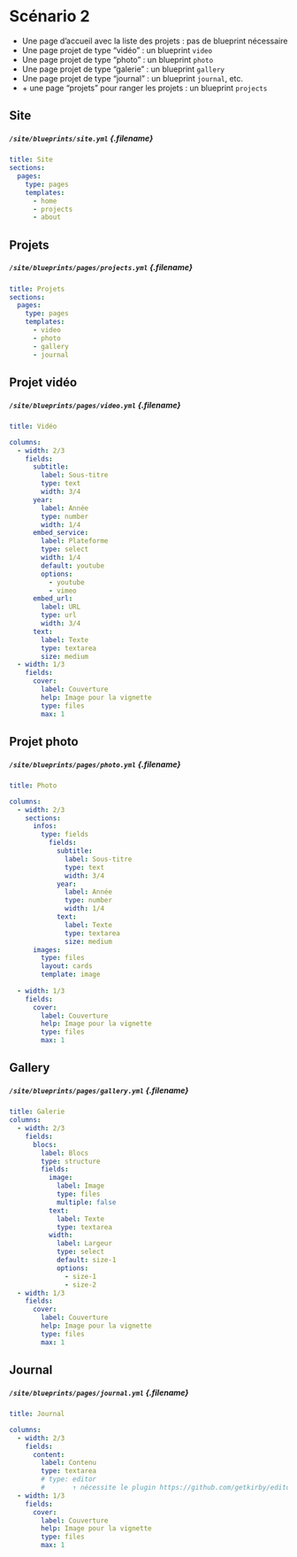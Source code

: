 # Scénario 2

- Une page d’accueil avec la liste des projets : pas de blueprint nécessaire
- Une page projet de type “vidéo” : un blueprint `video`
- Une page projet de type “photo” : un blueprint `photo`
- Une page projet de type “galerie” : un blueprint `gallery`
- Une page projet de type “journal” : un blueprint `journal`, etc.
- \+ une page “projets” pour ranger les projets : un blueprint `projects`

## Site
##### `/site/blueprints/site.yml`  {.filename}

```yml
title: Site
sections:
  pages:
    type: pages
    templates: 
      - home
      - projects
      - about
```

## Projets
##### `/site/blueprints/pages/projects.yml`  {.filename}

```yml
title: Projets
sections:
  pages:
    type: pages
    templates: 
      - video
      - photo
      - gallery
      - journal
```


## Projet vidéo
##### `/site/blueprints/pages/video.yml`  {.filename}

```yml
title: Vidéo

columns:
  - width: 2/3        
    fields:
      subtitle:
        label: Sous-titre
        type: text
        width: 3/4
      year:
        label: Année
        type: number
        width: 1/4
      embed_service:
        label: Plateforme
        type: select
        width: 1/4
        default: youtube
        options:
          - youtube
          - vimeo
      embed_url:
        label: URL 
        type: url
        width: 3/4
      text:
        label: Texte
        type: textarea
        size: medium
  - width: 1/3
    fields:
      cover:
        label: Couverture
        help: Image pour la vignette
        type: files
        max: 1
```
## Projet photo
##### `/site/blueprints/pages/photo.yml`  {.filename}

```yml
title: Photo

columns:
  - width: 2/3        
    sections:
      infos:
        type: fields
          fields:
            subtitle:
              label: Sous-titre
              type: text
              width: 3/4
            year:
              label: Année
              type: number
              width: 1/4
            text:
              label: Texte
              type: textarea
              size: medium
      images: 
        type: files
        layout: cards
        template: image
      
  - width: 1/3
    fields:
      cover:
        label: Couverture
        help: Image pour la vignette
        type: files
        max: 1
```


## Gallery
##### `/site/blueprints/pages/gallery.yml`  {.filename}

```yml
title: Galerie
columns:
  - width: 2/3     
    fields:
      blocs:
        label: Blocs
        type: structure
        fields:
          image:
            label: Image
            type: files
            multiple: false
          text:
            label: Texte
            type: textarea
          width:
            label: Largeur
            type: select
            default: size-1
            options: 
              - size-1
              - size-2        
  - width: 1/3
    fields:
      cover:
        label: Couverture
        help: Image pour la vignette
        type: files
        max: 1
```



## Journal
##### `/site/blueprints/pages/journal.yml`  {.filename}

```yml
title: Journal

columns:
  - width: 2/3     
    fields:
      content:
        label: Contenu
        type: textarea
        # type: editor 
        #       ↑ nécessite le plugin https://github.com/getkirby/editor
  - width: 1/3
    fields:
      cover:
        label: Couverture
        help: Image pour la vignette
        type: files
        max: 1
```